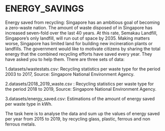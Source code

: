 # ENERGY_SAVINGS
Energy saved from recycling:
Singapore has an ambitious goal of becoming a zero-waste nation. The amount of waste disposed of in Singapore has increased seven-fold over the last 40 years. At this rate, Semakau Landfill, Singapore’s only landfill, will run out of space by 2035. Making matters worse, Singapore has limited land for building new incineration plants or landfills.
The government would like to motivate citizens by sharing the total energy that the combined recycling efforts have saved every year. They have asked you to help them.
There are three sets of data:

1.datasets/wastestats.csv: Recycling statistics per waste type for the period 2003 to 2017, Source: Singapore National Environment Agency.

2.datasets/2018_2019_waste.csv : Recycling statistics per waste type for the period 2018 to 2019, Source: Singapore National Environment Agency.

3.datasets/energy_saved.csv: Estimations of the amount of energy saved per waste type in kWh. 

The task here is to analyse the data and sum up the values of energy saved per year from 2015 to 2019, by recycling glass, plastic, ferrous and non ferrous metals.
